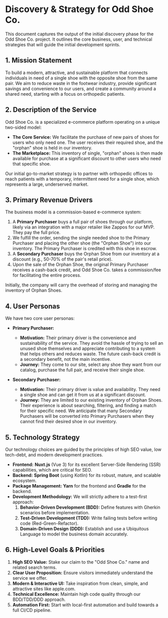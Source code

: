 # Discovery & Strategy for Odd Shoe Co.

This document captures the output of the initial discovery phase for the Odd Shoe Co. project. It outlines the core business, user, and technical strategies that will guide the initial development sprints.

## 1. Mission Statement

To build a modern, attractive, and sustainable platform that connects individuals in need of a single shoe with the opposite shoe from the same pair. We aim to reduce waste in the footwear industry, provide significant savings and convenience to our users, and create a community around a shared need, starting with a focus on orthopedic patients.

## 2. Description of the Service

Odd Shoe Co. is a specialized e-commerce platform operating on a unique two-sided model:

*   **The Core Service:** We facilitate the purchase of new pairs of shoes for users who only need one. The user receives their required shoe, and the "orphan" shoe is held in our inventory.
*   **The Marketplace:** This inventory of single, "orphan" shoes is then made available for purchase at a significant discount to other users who need that specific shoe.

Our initial go-to-market strategy is to partner with orthopedic offices to reach patients with a temporary, intermittent need for a single shoe, which represents a large, underserved market.

## 3. Primary Revenue Drivers

The business model is a commission-based e-commerce system:

1.  A **Primary Purchaser** buys a full pair of shoes through our platform, likely via an integration with a major retailer like Zappos for our MVP. They pay the full price.
2.  We fulfill the order, sending the single needed shoe to the Primary Purchaser and placing the other shoe (the "Orphan Shoe") into our inventory. The Primary Purchaser is credited with this shoe in escrow.
3.  A **Secondary Purchaser** buys the Orphan Shoe from our inventory at a discount (e.g., 50-70% of the pair's retail price).
4.  Upon the sale of the Orphan Shoe, the original Primary Purchaser receives a cash-back credit, and Odd Shoe Co. takes a commission/fee for facilitating the entire process.

Initially, the company will carry the overhead of storing and managing the inventory of Orphan Shoes.

## 4. User Personas

We have two core user personas:

*   **Primary Purchaser:**
    *   **Motivation:** Their primary driver is the convenience and sustainability of the service. They avoid the hassle of trying to sell an unused shoe themselves and appreciate contributing to a system that helps others and reduces waste. The future cash-back credit is a secondary benefit, not the main incentive.
    *   **Journey:** They come to our site, select any shoe they want from our catalog, purchase the full pair, and receive their single shoe.

*   **Secondary Purchaser:**
    *   **Motivation:** Their primary driver is value and availability. They need a single shoe and can get it from us at a significant discount.
    *   **Journey:** They are limited to our existing inventory of Orphan Shoes. Their experience is about searching, filtering, and finding a match for their specific need. We anticipate that many Secondary Purchasers will be converted into Primary Purchasers when they cannot find their desired shoe in our inventory.

## 5. Technology Strategy

Our technology choices are guided by the principles of high SEO value, low tech-debt, and modern development practices.

*   **Frontend:** **Nuxt.js** (Vue 3) for its excellent Server-Side Rendering (SSR) capabilities, which are critical for SEO.
*   **Backend:** **Spring Boot** (using Kotlin) for its robust, mature, and scalable ecosystem.
*   **Package Management:** **Yarn** for the frontend and **Gradle** for the backend.
*   **Development Methodology:** We will strictly adhere to a test-first approach:
    1.  **Behavior-Driven Development (BDD):** Define features with Gherkin scenarios before implementation.
    2.  **Test-Driven Development (TDD):** Write failing tests before writing code (Red-Green-Refactor).
    3.  **Domain-Driven Design (DDD):** Establish and use a Ubiquitous Language to model the business domain accurately.

## 6. High-Level Goals & Priorities

1.  **High SEO Value:** Stake our claim to the "Odd Shoe Co." name and related search terms.
2.  **Clear User Proposition:** Ensure visitors immediately understand the service we offer.
3.  **Modern & Interactive UI:** Take inspiration from clean, simple, and attractive sites like apple.com.
4.  **Technical Excellence:** Maintain high code quality through our BDD/TDD/DDD approach.
5.  **Automation First:** Start with local-first automation and build towards a full CI/CD pipeline.
